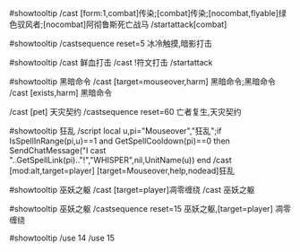 #showtooltip
/cast [form:1,combat]传染;[combat]传染;[nocombat,flyable]绿色驭风者;[nocombat]阿彻鲁斯死亡战马
/startattack[combat]


#showtooltip
/castsequence reset=5 冰冷触摸,暗影打击


#showtooltip
/cast 鲜血打击
/cast !符文打击
/startattack

#showtooltip 黑暗命令
/cast [target=mouseover,harm] 黑暗命令;黑暗命令
/cast [exists,harm] 黑暗命令

/cast [pet] 天灾契约
/castsequence reset=60 亡者复生,天灾契约

#showtooltip 狂乱
/script local u,pi="Mouseover","狂乱";if IsSpellInRange(pi,u)==1 and GetSpellCooldown(pi)==0 then SendChatMessage("I cast "..GetSpellLink(pi).."!","WHISPER",nil,UnitName(u)) end
/cast [mod:alt,target=player] [target=Mouseover,help,nodead]狂乱


#showtooltip 巫妖之躯
/cast [target=player]凋零缠绕
/cast 巫妖之躯

#showtooltip 巫妖之躯
/castsequence reset=15 巫妖之躯,[target=player] 凋零缠绕

#showtooltip
/use 14
/use 15
